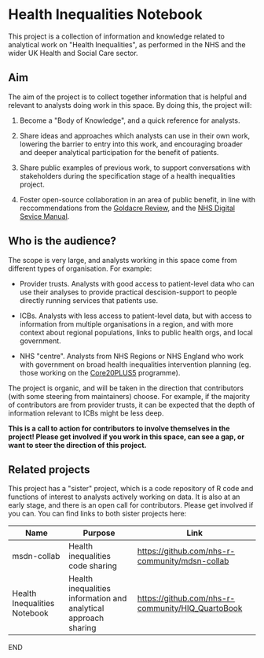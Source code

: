 # Health Inequalities Notebook

This project is a collection of information and knowledge related to analytical work on "Health Inequalities", as performed in the NHS and the wider UK Health and Social Care sector.  

## Aim

The aim of the project is to collect together information that is helpful and relevant to analysts doing work in this space. By doing this, the project will:

1.  Become a "Body of Knowledge", and a quick reference for analysts.

2.  Share ideas and approaches which analysts can use in their own work, lowering the barrier to entry into this work, and encouraging broader and deeper analytical participation for the benefit of patients.

3.  Share public examples of previous work, to support conversations with stakeholders during the specification stage of a health inequalities project.

4.  Foster open-source collaboration in an area of public benefit, in line with reccommendations from the [Goldacre Review](https://www.gov.uk/government/publications/better-broader-safer-using-health-data-for-research-and-analysis/better-broader-safer-using-health-data-for-research-and-analysis#modern-open-working-methods-for-nhs-data-analysis), and the [NHS Digital Sevice Manual](https://service-manual.nhs.uk/standards-and-technology/service-standard-points/12-make-new-source-code-open).

## Who is the audience?

The scope is very large, and analysts working in this space come from different types of organisation. For example:

-   Provider trusts. Analysts with good access to patient-level data who can use their analyses to provide practical descision-support to people directly running services that patients use.

-   ICBs. Analysts with less access to patient-level data, but with access to information from multiple organisations in a region, and with more context about regional populations, links to public health orgs, and local government.

-   NHS "centre". Analysts from NHS Regions or NHS England who work with government on broad health inequalities intervention planning (eg. those working on the [Core20PLUS5](https://www.england.nhs.uk/about/equality/equality-hub/national-healthcare-inequalities-improvement-programme/core20plus5/) programme).

The project is organic, and will be taken in the direction that contributors (with some steering from maintainers) choose. For example, if the majority of contributors are from provider trusts, it can be expected that the depth of information relevant to ICBs might be less deep.

**This is a call to action for contributors to involve themselves in the project! Please get involved if you work in this space, can see a gap, or want to steer the direction of this project.**

## Related projects

This project has a "sister" project, which is a code repository of R code and functions of interest to analysts actively working on data. It is also at an early stage, and there is an open call for contributors. Please get involved if you can. You can find links to both sister projects here:

| Name                     | Purpose                                                         | Link                                                |
|--------------------------|-----------------------------------------------------------------|-----------------------------------------------------|
| msdn-collab              | Health inequalities code sharing                                | <https://github.com/nhs-r-community/mdsn-collab>    |
| Health Inequalities Notebook | Health inequalities information and analytical approach sharing | <https://github.com/nhs-r-community/HIQ_QuartoBook> |

END
